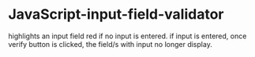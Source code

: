 # JavaScript-input-field-validator
highlights an input field red if no input is entered.  if input is entered, once verify button is clicked, the field/s with input no longer
display.
